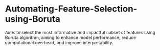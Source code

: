 # Automating-Feature-Selection-using-Boruta
Aims to select the most informative and impactful subset of features using Boruta algorithm, aiming to enhance model performance, reduce computational overhead, and improve interpretability.
